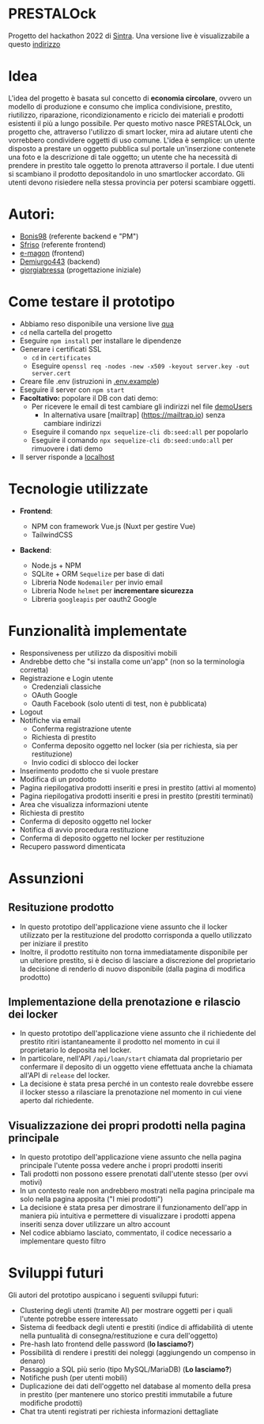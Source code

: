 # PRESTALOck

Progetto del hackathon 2022 di [Sintra](https://www.sintra.eu).
Una versione live è visualizzabile a questo [indirizzo](http://prestalock.emagon.xyz)

# Idea
L'idea del progetto è basata sul concetto di **economia circolare**, ovvero un modello di produzione e consumo che implica condivisione, prestito, riutilizzo, riparazione, ricondizionamento e riciclo dei materiali e prodotti esistenti il più a lungo possibile.
Per questo motivo nasce PRESTALOck, un progetto che, attraverso l'utilizzo di smart locker, mira ad aiutare utenti che vorrebbero condividere oggetti di uso comune. L'idea è semplice: un utente disposto a prestare un oggetto pubblica sul portale un'inserzione contenete una foto e la descrizione di tale oggetto; un utente che ha necessità di prendere in prestito tale oggetto lo prenota attraverso il portale. I due utenti si scambiano il prodotto depositandolo in uno smartlocker accordato.
Gli utenti devono risiedere nella stessa provincia per potersi scambiare oggetti.

# Autori:
- [Bonis98](https://github.com/Bonis98) (referente backend e "PM")
- [Sfriso](https://github.com/sfriso) (referente frontend)
- [e-magon](https://github.com/e-magon) (frontend)
- [Demiurgo443](https://github.com/Demiurgo443) (backend)
- [giorgiabressa](https://github.com/giorgiabressa) (progettazione iniziale)

# Come testare il prototipo
- Abbiamo reso disponibile una versione live [qua](http://prestalock.emagon.xyz)
- `cd` nella cartella del progetto
- Eseguire `npm install` per installare le dipendenze
- Generare i certificati SSL
  - `cd` in `certificates`
  - Eseguire `openssl req -nodes -new -x509 -keyout server.key -out server.cert`
- Creare file .env (istruzioni in [.env.example](backend/.env.example))
- Eseguire il server con `npm start`
- **Facoltativo:** popolare il DB con dati demo: 
    - Per ricevere le email di test cambiare gli indirizzi nel file [demoUsers](backend/database/seeders/20221118100203-demoUsers.js)
      - In alternativa usare [mailtrap] (https://mailtrap.io) senza cambiare indirizzi
    - Eseguire il comando `npx sequelize-cli db:seed:all` per popolarlo
    - Eseguire il comando `npx sequelize-cli db:seed:undo:all` per rimuovere i dati demo
- Il server risponde a [localhost](https://localhost/)

# Tecnologie utilizzate
- **Frontend**:
    - NPM con framework Vue.js (Nuxt per gestire Vue)
    - TailwindCSS

- **Backend**:
    - Node.js + NPM
    - SQLite + ORM `Sequelize` per base di dati
    - Libreria Node `Nodemailer` per invio email
    - Libreria Node `helmet` per **incrementare sicurezza**
    - Libreria `googleapis` per oauth2 Google

# Funzionalità implementate
- Responsiveness per utilizzo da dispositivi mobili
- Andrebbe detto che "si installa come un'app" (non so la terminologia corretta)
- Registrazione e Login utente
  - Credenziali classiche
  - OAuth Google
  - Oauth Facebook (solo utenti di test, non è pubblicata)
- Logout
- Notifiche via email
  - Conferma registrazione utente
  - Richiesta di prestito
  - Conferma deposito oggetto nel locker (sia per richiesta, sia per restituzione)
  - Invio codici di sblocco dei locker
- Inserimento prodotto che si vuole prestare
- Modifica di un prodotto
- Pagina riepilogativa prodotti inseriti e presi in prestito (attivi al momento)
- Pagina riepilogativa prodotti inseriti e presi in prestito (prestiti terminati)
- Area che visualizza informazioni utente
- Richiesta di prestito
- Conferma di deposito oggetto nel locker
- Notifica di avvio procedura restituzione
- Conferma di deposito oggetto nel locker per restituzione
- Recupero password dimenticata

# Assunzioni

## Resituzione prodotto
- In questo prototipo dell'applicazione viene assunto che il locker utilizzato per la restituzione del prodotto corrisponda a quello utilizzato per iniziare il prestito
- Inoltre, il prodotto restituito non torna immediatamente disponibile per un ulteriore prestito, si è deciso di lasciare a discrezione del proprietario la decisione di renderlo di nuovo disponibile (dalla pagina di modifica prodotto)

## Implementazione della prenotazione e rilascio dei locker
- In questo prototipo dell'applicazione viene assunto che il richiedente del prestito ritiri istantaneamente il prodotto nel momento in cui il proprietario lo deposita nel locker.
- In particolare, nell'API `/api/loan/start` chiamata dal proprietario per confermare il deposito di un oggetto viene effettuata anche la chiamata all'API di `release` del locker.
- La decisione è stata presa perché in un contesto reale dovrebbe essere il locker stesso a rilasciare la prenotazione nel momento in cui viene aperto dal richiedente.

## Visualizzazione dei propri prodotti nella pagina principale
- In questo prototipo dell'applicazione viene assunto che nella pagina principale l'utente possa vedere anche i propri prodotti inseriti
- Tali prodotti non possono essere prenotati dall'utente stesso (per ovvi motivi)
- In un contesto reale non andrebbero mostrati nella pagina principale ma solo nella pagina apposita ("I miei prodotti")
- La decisione è stata presa per dimostrare il funzionamento dell'app in maniera più intuitiva e permettere di visualizzare i prodotti appena inseriti senza dover utilizzare un altro account
- Nel codice abbiamo lasciato, commentato, il codice necessario a implementare questo filtro

# Sviluppi futuri
Gli autori del prototipo auspicano i seguenti sviluppi futuri:
  - Clustering degli utenti (tramite AI) per mostrare oggetti per i quali l'utente potrebbe essere interessato
  - Sistema di feedback degli utenti e prestiti (indice di affidabilità di utente nella puntualità di consegna/restituzione e cura dell'oggetto)
  - Pre-hash lato frontend delle password (**lo lasciamo?**)
  - Possibilità di rendere i prestiti dei noleggi (aggiungendo un compenso in denaro)
  - Passaggio a SQL più serio (tipo MySQL/MariaDB) (**Lo lasciamo?**)
  - Notifiche push (per utenti mobili)
  - Duplicazione dei dati dell'oggetto nel database al momento della presa in prestito (per mantenere uno storico prestiti immutabile a future modifiche prodotti) 
  - Chat tra utenti registrati per richiesta informazioni dettagliate